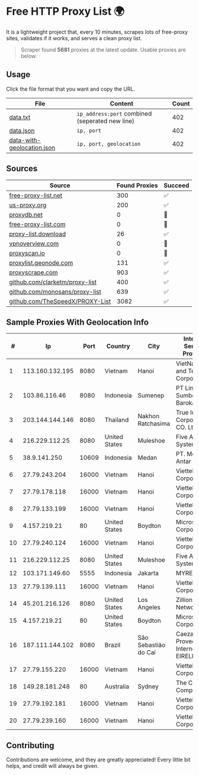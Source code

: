 
# Free HTTP Proxy List 🌍

It is a lightweight project that, every 10 minutes, scrapes lots of free-proxy sites, validates if it works, and serves a clean proxy list.


> Scraper found **5681** proxies at the latest update. Usable proxies are below.

## Usage

Click the file format that you want and copy the URL.


|File|Content|Count|
|----|-------|-----|
|[data.txt](https://raw.githubusercontent.com/themiralay/Proxy-List-World/master/data.txt)|`ip_address:port` combined (seperated new line)|402|
|[data.json](https://raw.githubusercontent.com/themiralay/Proxy-List-World/master/data.json)|`ip, port`|402|
|[data-with-geolocation.json](https://raw.githubusercontent.com/themiralay/Proxy-List-World/master/data-with-geolocation.json)|`ip, port, geolocation`|402|

## Sources

|Source|Found Proxies|Succeed|
|------|-------------|-------|
|[free-proxy-list.net](https://free-proxy-list.net)|300|✅|
|[us-proxy.org](https://www.us-proxy.org)|200|✅|
|[proxydb.net](http://proxydb.net)|0|🚫|
|[free-proxy-list.com](https://free-proxy-list.com/?page=&port=&type%5B%5D=http&type%5B%5D=https&up_time=0&search=Search)|0|🚫|
|[proxy-list.download](https://www.proxy-list.download/HTTP)|26|✅|
|[vpnoverview.com](https://vpnoverview.com/privacy/anonymous-browsing/free-proxy-servers)|0|🚫|
|[proxyscan.io](https://www.proxyscan.io)|0|🚫|
|[proxylist.geonode.com](https://proxylist.geonode.com/api/proxy-list?limit=300&page=1&sort_by=lastChecked&sort_type=desc&protocols=http,https)|131|✅|
|[proxyscrape.com](https://api.proxyscrape.com/v2/?request=displayproxies&protocol=http&timeout=10000&country=all&ssl=all&anonymity=all)|903|✅|
|[github.com/clarketm/proxy-list](https://raw.githubusercontent.com/clarketm/proxy-list/master/proxy-list-raw.txt)|400|✅|
|[github.com/monosans/proxy-list](https://raw.githubusercontent.com/monosans/proxy-list/main/proxies/http.txt)|639|✅|
|[github.com/TheSpeedX/PROXY-List](https://raw.githubusercontent.com/TheSpeedX/PROXY-List/master/http.txt)|3082|✅|


## Sample Proxies With Geolocation Info

|#|Ip|Port|Country|City|Internet Service Provider|
|-|--|----|-------|----|-------------------------|
|1|113.160.132.195|8080|Vietnam|Hanoi|VietNam Post and Telecom Corporation|
|2|103.86.116.46|8080|Indonesia|Sumenep|PT Link Data Sumber Barokah|
|3|203.144.144.146|8080|Thailand|Nakhon Ratchasima|True Internet Corporation CO. Ltd.|
|4|216.229.112.25|8080|United States|Muleshoe|Five Area Systems, LLC|
|5|38.9.141.250|10609|Indonesia|Medan|PT. Media Antar Nusa|
|6|27.79.243.204|16000|Vietnam|Hanoi|Viettel Corporation|
|7|27.79.178.118|16000|Vietnam|Hanoi|Viettel Corporation|
|8|27.79.133.199|16000|Vietnam|Hanoi|Viettel Corporation|
|9|4.157.219.21|80|United States|Boydton|Microsoft Corporation|
|10|27.79.240.124|16000|Vietnam|Hanoi|Viettel Corporation|
|11|216.229.112.25|8080|United States|Muleshoe|Five Area Systems, LLC|
|12|103.171.149.60|5555|Indonesia|Jakarta|MYREPUBLIC|
|13|27.79.139.111|16000|Vietnam|Hanoi|Viettel Corporation|
|14|45.201.216.126|8080|United States|Los Angeles|Zillion Network Inc.|
|15|4.157.219.21|80|United States|Boydton|Microsoft Corporation|
|16|187.111.144.102|8080|Brazil|São Sebastião do Caí|Caezar Provedor de Internet EIRELI|
|17|27.79.155.220|16000|Vietnam|Hanoi|Viettel Corporation|
|18|149.28.181.248|80|Australia|Sydney|The Constant Company|
|19|27.79.192.181|16000|Vietnam|Hanoi|Viettel Corporation|
|20|27.79.239.160|16000|Vietnam|Hanoi|Viettel Corporation|



## Contributing

Contributions are welcome, and they are greatly appreciated! Every
little bit helps, and credit will always be given.

